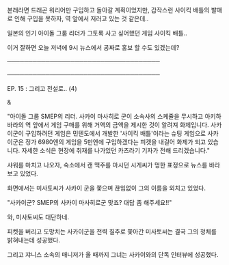 본래라면 드래곤 워리어만 구입하고 돌아갈 계획이었지만, 갑작스런 사이킥 배틀의 발매로 인해 구입을 못하자, 역 앞에서 저러고 있는 것 같은데.. 

일본의 인기 아이돌 그룹 리더가 그토록 사고 싶어했던 게임 사이킥 배틀..

이거 잘하면 오늘 저녁에 9시 뉴스에서 공짜로 홍보 할 수도 있겠는데?

────────────────────────────────────

────────────────────────────────────

EP. 15 : 그리고 전설로.. (4)

&

"아이돌 그룹 SMEP의 리더. 사카이 마사히로 군이 소속사의 스케쥴을 무시하고 아키하바라의 역 앞에서 게임 구매를 위해 거액의 금액을 제시한 것이 알려져 화제입니다. 사카이군이 구입하려던 게임은 민텐도에서 개발한 '사이킥 배틀'이라는 슈팅 게임으로 사카이군은 정가 6980엔의 게임을 5만엔에 구입하겠다는 피켓을 내걸어 화제가 되고 있습니다. 자세한 소식은 현장에 취재를 나가있던 카츠라기 기자가 전해 드리겠습니다."

샤워를 마치고 나오자, 숙소에서 캔 맥주를 마시던 시게씨가 멍한 표정으로 뉴스를 바라보고 있었다.

화면에서는 미사토씨가 사카이 군을 쫓으며 끊임없이 그의 이름을 외치고 있었다.

"사카이군? SMEP의 사카이 마사히로군 맞죠? 대답 좀 해주세요!!"

와, 미사토씨도 대단하네.

피켓을 버리고 도망치는 사카이군을 전력 질주로 쫓아간 미사토씨는 결국 그의 정체를 밝혀내는데 성공했다.

그리고 쟈니스 소속의 매니저가 올 때까지 그녀는 사카이와의 단독 인터뷰에 성공했다.